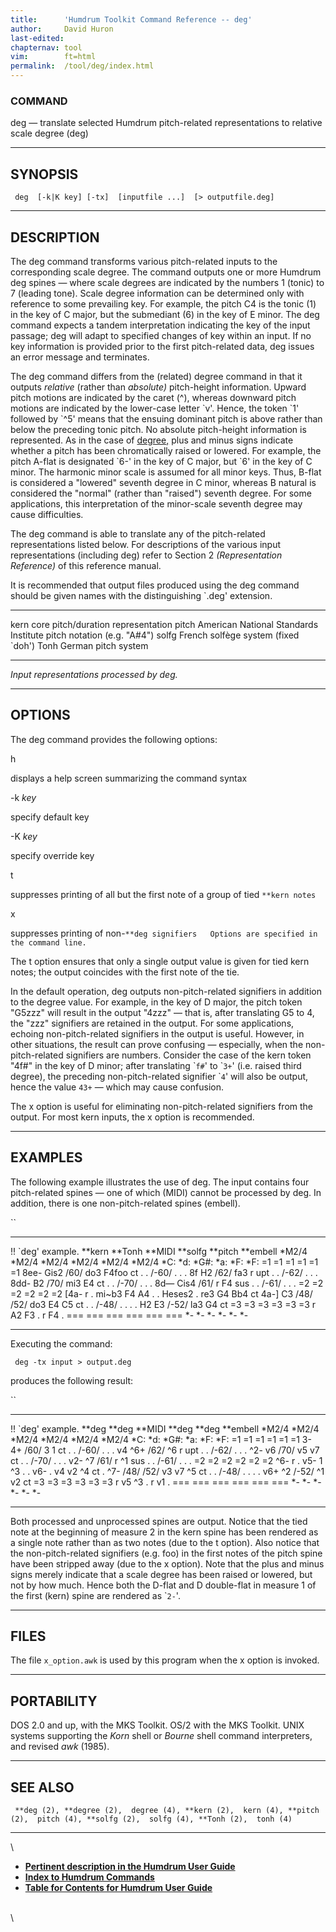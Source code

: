 ```yaml
---
title:		'Humdrum Toolkit Command Reference -- deg'
author:		David Huron
last-edited:
chapternav:	tool
vim:		ft=html
permalink:	/tool/deg/index.html
---
```



### COMMAND

<span class="tool">deg</span> &mdash; translate selected Humdrum pitch-related representations to
relative scale degree (<span class="rep">deg</span>)

------------------------------------------------------------------------

## SYNOPSIS ##

` deg  [-k|K key] [-tx]  [inputfile ...]  [> outputfile.deg]`

------------------------------------------------------------------------

## DESCRIPTION ##

The <span class="tool">deg</span> command transforms various pitch-related inputs to the
corresponding scale degree. The command outputs one or more Humdrum
<span class="rep">deg</span> spines &mdash; where scale degrees are indicated by the numbers 1
(tonic) to 7 (leading tone). Scale degree information can be determined
only with reference to some prevailing key. For example, the pitch C4 is
the tonic (1) in the key of C major, but the submediant (6) in the key
of E minor. The <span class="tool">deg</span> command expects a tandem interpretation
indicating the key of the input passage; <span class="tool">deg</span> will adapt to specified
changes of key within an input. If no key information is provided prior
to the first pitch-related data, <span class="tool">deg</span> issues an error message and
terminates.

The <span class="tool">deg</span> command differs from the (related) <span class="tool">degree</span>
command in that it outputs *relative* (rather than *absolute)*
pitch-height information. Upward pitch motions are indicated by the
caret (\^), whereas downward pitch motions are indicated by the
lower-case letter \`v\'. Hence, the token \`1\' followed by \`\^5\'
means that the ensuing dominant pitch is above rather than below the
preceding tonic pitch. No absolute pitch-height information is
represented. As in the case of [<span class="tool">degree</span>,](degree.html) plus and minus
signs indicate whether a pitch has been chromatically raised or lowered.
For example, the pitch A-flat is designated \`6-\' in the key of C
major, but \`6\' in the key of C minor. The harmonic minor scale is
assumed for all minor keys. Thus, B-flat is considered a \"lowered\"
seventh degree in C minor, whereas B natural is considered the
\"normal\" (rather than \"raised\") seventh degree. For some
applications, this interpretation of the minor-scale seventh degree may
cause difficulties.

The <span class="tool">deg</span> command is able to translate any of the pitch-related
representations listed below. For descriptions of the various input
representations (including <span class="rep">deg</span>) refer to Section 2 *(Representation
Reference)* of this reference manual.

It is recommended that output files produced using the <span class="tool">deg</span> command
should be given names with the distinguishing \`.deg\' extension.

----------- ----------------------------------------------------------------------
<span class="rep">kern</span>    core pitch/duration representation
<span class="rep">pitch</span>   American National Standards Institute pitch notation (e.g. \"A\#4\")
<span class="rep">solfg</span>   French solfège system (fixed \`doh\')
<span class="rep">Tonh</span>    German pitch system
----------- ----------------------------------------------------------------------

*Input representations processed by <span class="tool">deg</span>.*

------------------------------------------------------------------------

## OPTIONS ##

The <span class="tool">deg</span> command provides the following options:

<span class="option">h</span>

displays a help screen summarizing the command syntax

-k *key*

specify default key

-K *key*

specify override key

<span class="option">t</span>

suppresses printing of all but the first note of a group of tied
`**kern notes`

<span class="option">x</span>

suppresses printing of
non-`**deg signifiers   Options are specified in the command line. `

The <span class="option">t</span> option ensures that only a single output value is given for
tied <span class="rep">kern</span> notes; the output coincides with the first note of the
tie.

In the default operation, <span class="tool">deg</span> outputs non-pitch-related signifiers
in addition to the degree value. For example, in the key of D major, the
<span class="rep">pitch</span> token \"G5zzz\" will result in the output \"4zzz\" &mdash; that
is, after translating G5 to 4, the \"zzz\" signifiers are retained in
the output. For some applications, echoing non-pitch-related signifiers
in the output is useful. However, in other situations, the result can
prove confusing &mdash; especially, when the non-pitch-related signifiers
are numbers. Consider the case of the <span class="rep">kern</span> token \"4f\#\" in the key
of D minor; after translating \``f#`\' to \``3+`\' (i.e. raised third
degree), the preceding non-pitch-related signifier \``4`\' will also be
output, hence the value `43+` &mdash; which may cause confusion.

The <span class="option">x</span> option is useful for eliminating non-pitch-related signifiers
from the output. For most <span class="rep">kern</span> inputs, the <span class="option">x</span> option is
recommended.

------------------------------------------------------------------------

## EXAMPLES ##

The following example illustrates the use of <span class="tool">deg</span>. The input contains
four pitch-related spines &mdash; one of which (<span class="rep">MIDI</span>) cannot be
processed by <span class="tool">deg</span>. In addition, there is one non-pitch-related spines
(<span class="rep">embell</span>).

``

--------------------- ---------- ----------- ----------- ----------- ------------
!! \`deg\' example.
\*\*kern              \*\*Tonh   \*\*MIDI    \*\*solfg   \*\*pitch   \*\*embell
\*M2/4                \*M2/4     \*M2/4      \*M2/4      \*M2/4      \*M2/4
\*C:                  \*d:       \*G\#:      \*a:        \*F:        \*F:
=1                    =1         =1          =1          =1          =1
8ee-                  Gis2       /60/        do3         F4foo       ct
.                     .          /-60/       .           .           .
8f                    H2         /62/        fa3         r           upt
.                     .          /-62/       .           .           .
8dd-                  B2         /70/        mi3         E4          ct
.                     .          /-70/       .           .           .
8d&mdash;                 Cis4       /61/        r           F4          sus
.                     .          /-61/       .           .           .
=2                    =2         =2          =2          =2          =2
\[4a-                 r          .           mi\~b3      F4 A4       .
.                     Heses2     .           re3         G4 Bb4      ct
4a-\]                 C3         /48/ /52/   do3         E4 C5       ct
.                     .          /-48/       .           .           .
.                     H2 E3      /-52/       la3         G4          ct
=3                    =3         =3          =3          =3          =3
r                     A2 F3      .           r           F4          .
===                   ===        ===         ===         ===         ===
\*-                   \*-        \*-         \*-         \*-         \*-
--------------------- ---------- ----------- ----------- ----------- ------------

Executing the command:

` deg -tx input > output.deg`

produces the following result:

``

--------------------- --------- ----------- --------- --------- ------------
!! \`deg\' example.
\*\*deg               \*\*deg   \*\*MIDI    \*\*deg   \*\*deg   \*\*embell
\*M2/4                \*M2/4    \*M2/4      \*M2/4    \*M2/4    \*M2/4
\*C:                  \*d:      \*G\#:      \*a:      \*F:      \*F:
=1                    =1        =1          =1        =1        =1
3-                    4+        /60/        3         1         ct
.                     .         /-60/       .         .         .
v4                    \^6+      /62/        \^6       r         upt
.                     .         /-62/       .         .         .
\^2-                  v6        /70/        v5        v7        ct
.                     .         /-70/       .         .         .
v2-                   \^7       /61/        r         \^1       sus
.                     .         /-61/       .         .         .
=2                    =2        =2          =2        =2        =2
\^6-                  r         .           v5-       1 \^3     .
.                     v6-       .           v4        v2 \^4    ct
.                     \^7-      /48/ /52/   v3        v7 \^5    ct
.                     .         /-48/       .         .         .
.                     v6+ \^2   /-52/       \^1       v2        ct
=3                    =3        =3          =3        =3        =3
r                     v5 \^3    .           r         v1        .
===                   ===       ===         ===       ===       ===
\*-                   \*-       \*-         \*-       \*-       \*-
--------------------- --------- ----------- --------- --------- ------------

Both processed and unprocessed spines are output. Notice that the tied
note at the beginning of measure 2 in the <span class="rep">kern</span> spine has been
rendered as a single note rather than as two notes (due to the <span class="option">t</span>
option). Also notice that the non-pitch-related signifiers (e.g. foo) in
the first notes of the <span class="rep">pitch</span> spine have been stripped away (due to
the <span class="option">x</span> option). Note that the plus and minus signs merely indicate
that a scale degree has been raised or lowered, but not by how much.
Hence both the D-flat and D double-flat in measure 1 of the first
(<span class="rep">kern</span>) spine are rendered as \``2-`\'.

------------------------------------------------------------------------

## FILES ##

The file `x_option.awk` is used by this program when the <span class="option">x</span> option
is invoked.

------------------------------------------------------------------------

## PORTABILITY ##

DOS 2.0 and up, with the MKS Toolkit. OS/2 with the MKS Toolkit. UNIX
systems supporting the *Korn* shell or *Bourne* shell command
interpreters, and revised *awk* (1985).

------------------------------------------------------------------------

## SEE ALSO ##

` **deg (2), **degree (2),  degree (4), **kern (2),  kern (4), **pitch (2),  pitch (4), **solfg (2),  solfg (4), **Tonh (2),  tonh (4)`

------------------------------------------------------------------------

\

-   [**Pertinent description in the Humdrum User
    Guide**](../guide04.html#Scale_Degree)
-   [**Index to Humdrum Commands**](../commands.toc.html)
-   [**Table for Contents for Humdrum User Guide**](../guide.toc.html)

\
\
